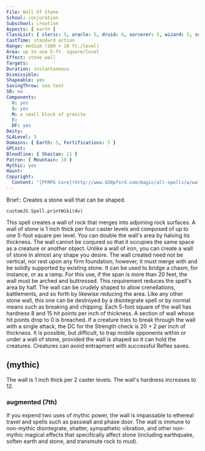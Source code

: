 ```yaml
---
File: Wall Of Stone
School: conjuration
Subschool: creation
Aspects: [ earth ]
ClassList: { cleric: 5, oracle: 5, druid: 6, sorcerer: 5, wizard: 5, summoner: 4, magus: 5, shaman: 6, occultist: 5, unchained summoner: 5 }
CastTime: standard action
Range: medium (100 + 10 ft./level)
Area: up to one 5-ft. square/level
Effect: stone wall
Targets: 
Duration: instantaneous
Dismissible: 
Shapeable: yes
SavingThrow: see text
SR: no
Components:
  V: yes
  S: yes
  M: a small block of granite
  F: 
  DF: yes
Deity: 
SLALevel: 5
Domains: { Earth: 5, Fortifications: 5 }
GPCost: 
Bloodline: { Shaitan: 11 }
Patron: { Mountain: 10 }
Mythic: yes
Haunt: 
Copyright:
  Content: "[PFRPG Core](http://www.d20pfsrd.com/magic/all-spells/w/wall-of-stone)"
---
```

Brief:: Creates a stone wall that can be shaped.

```dataviewjs
customJS.Spell.printWiki(dv)
```

This spell creates a wall of rock that merges into adjoining rock surfaces. A wall of stone is 1 inch thick per four caster levels and composed of up to one 5-foot square per level. You can double the wall's area by halving its thickness. The wall cannot be conjured so that it occupies the same space as a creature or another object.  Unlike a wall of iron, you can create a wall of stone in almost any shape you desire. The wall created need not be vertical, nor rest upon any firm foundation; however, it must merge with and be solidly supported by existing stone. It can be used to bridge a chasm, for instance, or as a ramp. For this use, if the span is more than 20 feet, the wall must be arched and buttressed. This requirement reduces the spell's area by half. The wall can be crudely shaped to allow crenellations, battlements, and so forth by likewise reducing the area.  Like any other stone wall, this one can be destroyed by a disintegrate spell or by normal means such as breaking and chipping.  Each 5-foot square of the wall has hardness 8 and 15 hit points per inch of thickness. A section of wall whose hit points drop to 0 is breached. If a creature tries to break through the wall with a single attack, the DC for the Strength check is 20 + 2 per inch of thickness.  It is possible, but difficult, to trap mobile opponents within or under a wall of stone, provided the wall is shaped so it can hold the creatures. Creatures can avoid entrapment with successful Reflex saves.


## (mythic)

The wall is 1 inch thick per 2 caster levels. The wall's hardness increases to 12.


### augmented (7th)

If you expend two uses of mythic power, the wall is impassable to ethereal travel and spells such as passwall and phase door. The wall is immune to non-mythic disintegrate, shatter, sympathetic vibration, and other non-mythic magical effects that specifically affect stone (including earthquake, soften earth and stone, and transmute rock to mud).
